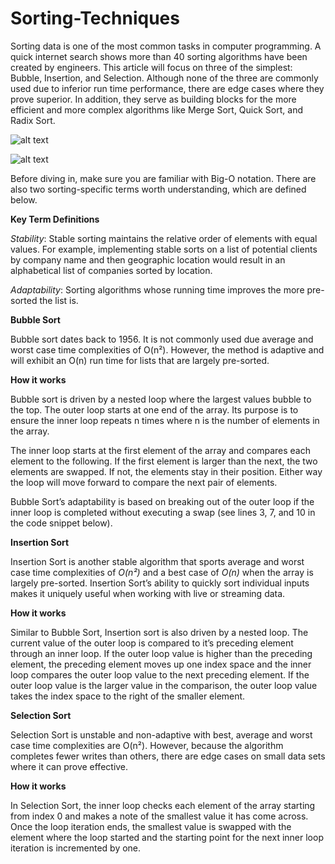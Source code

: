 # Sorting-Techniques

Sorting data is one of the most common tasks in computer programming. A quick internet search shows more than 40 sorting algorithms have been created by engineers. This article will focus on three of the simplest: Bubble, Insertion, and Selection. Although none of the three are commonly used due to inferior run time performance, there are edge cases where they prove superior. In addition, they serve as building blocks for the more efficient and more complex algorithms like Merge Sort, Quick Sort, and Radix Sort.

![alt text][logo]

[logo]: https://github.com/gyanprakash0221/Sorting-Techniques/blob/main/sorting.gif

![alt text][logo]

[logo]: https://github.com/gyanprakash0221/Sorting-Techniques/blob/main/sorting%20algorithms.png "sorting"

Before diving in, make sure you are familiar with Big-O notation. There are also two sorting-specific terms worth understanding, which are defined below.

**Key Term Definitions**

*Stability*: Stable sorting maintains the relative order of elements with equal values. For example, implementing stable sorts on a list of potential clients by company name and then geographic location would result in an alphabetical list of companies sorted by location.

*Adaptability*: Sorting algorithms whose running time improves the more pre-sorted the list is.

**Bubble Sort**

Bubble sort dates back to 1956. It is not commonly used due average and worst case time complexities of O(n²). However, the method is adaptive and will exhibit an O(n) run time for lists that are largely pre-sorted.

**How it works**

Bubble sort is driven by a nested loop where the largest values bubble to the top. The outer loop starts at one end of the array. Its purpose is to ensure the inner loop repeats n times where n is the number of elements in the array.

The inner loop starts at the first element of the array and compares each element to the following. If the first element is larger than the next, the two elements are swapped. If not, the elements stay in their position. Either way the loop will move forward to compare the next pair of elements.

Bubble Sort’s adaptability is based on breaking out of the outer loop if the inner loop is completed without executing a swap (see lines 3, 7, and 10 in the code snippet below).


**Insertion Sort**

Insertion Sort is another stable algorithm that sports average and worst case time complexities of *O(n²)* and a best case of *O(n)* when the array is largely pre-sorted. Insertion Sort’s ability to quickly sort individual inputs makes it uniquely useful when working with live or streaming data.

**How it works**

Similar to Bubble Sort, Insertion sort is also driven by a nested loop. The current value of the outer loop is compared to it’s preceding element through an inner loop. If the outer loop value is higher than the preceding element, the preceding element moves up one index space and the inner loop compares the outer loop value to the next preceding element. If the outer loop value is the larger value in the comparison, the outer loop value takes the index space to the right of the smaller element.

**Selection Sort**

Selection Sort is unstable and non-adaptive with best, average and worst case time complexities are O(n²). However, because the algorithm completes fewer writes than others, there are edge cases on small data sets where it can prove effective.

**How it works**

In Selection Sort, the inner loop checks each element of the array starting from index 0 and makes a note of the smallest value it has come across. Once the loop iteration ends, the smallest value is swapped with the element where the loop started and the starting point for the next inner loop iteration is incremented by one.
